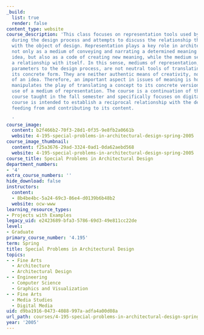 ```yaml
---
_build:
  list: true
  render: false
content_type: website
course_description: 'This class focuses on representation tools used by architects
  during the design process and attempts to discuss the relationship they develop
  with the object of design. Representation plays a key role in architectural design,
  not only as a medium of conveying and narrating a determined meaning or a preconceived
  idea, but also as a code of creating new meaning, while the medium seeks to establish
  a relationship with itself. In this sense, mediums of representation, as external
  parameters to the design process, are not neutral tools of translating an idea into
  its concrete form. They are neither authentic means of creativity, nor vapid carriers
  of an idea. Therefore, an important aspect in issues of meaning is how the architect
  manipulates the play of translating a concept to its concrete version, through the
  use of a medium of representation. The course is a continuation of the equivalent
  course taught in the fall semester and specifically focuses on digital media. The
  course is intended to establish a reciprocal relationship with the design studio,
  feeding from and contributing to its content.

  '
course_image:
  content: b2f466b2-70f3-28d1-0f35-9e8fb2a0661b
  website: 4-195-special-problems-in-architectural-design-spring-2005
course_image_thumbnail:
  content: f25a3676-29ad-3324-0ad1-0da62aebd568
  website: 4-195-special-problems-in-architectural-design-spring-2005
course_title: Special Problems in Architectural Design
department_numbers:
- '4'
extra_course_numbers: ''
hide_download: false
instructors:
  content:
  - 8b4be4bc-5a24-69c3-86e4-d0139b6b48b2
  website: ocw-www
learning_resource_types:
- Projects with Examples
legacy_uid: e2423689-bfa3-5786-69d3-49e811cc22de
level:
- Graduate
primary_course_number: '4.195'
term: Spring
title: Special Problems in Architectural Design
topics:
- - Fine Arts
  - Architecture
  - Architectural Design
- - Engineering
  - Computer Science
  - Graphics and Visualization
- - Fine Arts
  - Media Studies
  - Digital Media
uid: d9ba1916-0473-4088-997a-adfa4a00d08a
url_path: courses/4-195-special-problems-in-architectural-design-spring-2005
year: '2005'
---
```

